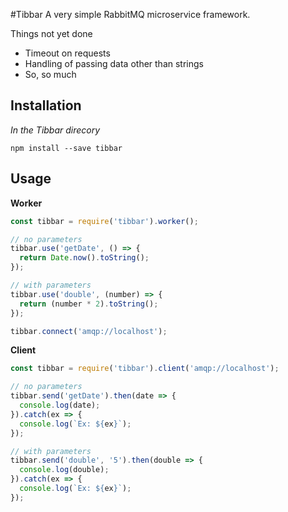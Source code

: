 #Tibbar
A very simple RabbitMQ microservice framework.

Things not yet done

- Timeout on requests
- Handling of passing data other than strings
- So, so much

## Installation
*In the Tibbar direcory*
```
npm install --save tibbar
```

## Usage
**Worker**
```javascript
const tibbar = require('tibbar').worker();

// no parameters
tibbar.use('getDate', () => {
  return Date.now().toString();
});

// with parameters
tibbar.use('double', (number) => {
  return (number * 2).toString();
});

tibbar.connect('amqp://localhost');
```

**Client**
```javascript
const tibbar = require('tibbar').client('amqp://localhost');

// no parameters
tibbar.send('getDate').then(date => {
  console.log(date);
}).catch(ex => {
  console.log(`Ex: ${ex}`);
});

// with parameters
tibbar.send('double', '5').then(double => {
  console.log(double);
}).catch(ex => {
  console.log(`Ex: ${ex}`);
});
```

##